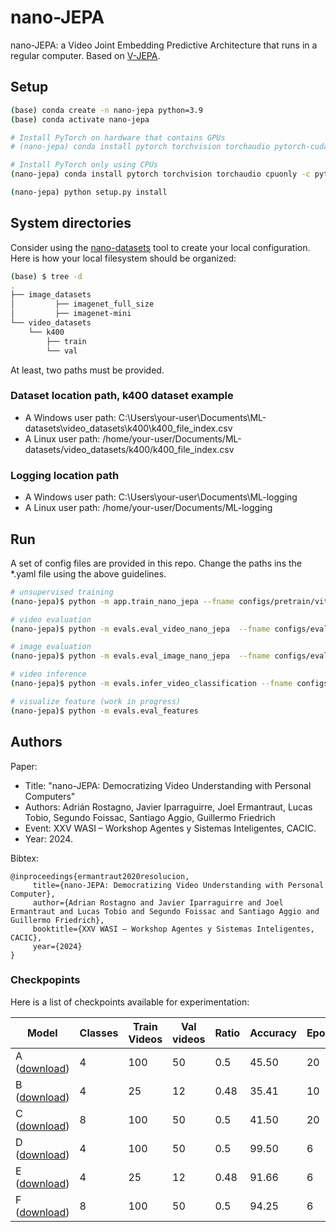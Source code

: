 # nano-JEPA

nano-JEPA: a Video Joint Embedding Predictive Architecture that runs in a regular computer. Based on [V-JEPA](https://github.com/facebookresearch/jepa).

## Setup

```bash
(base) conda create -n nano-jepa python=3.9 
(base) conda activate nano-jepa

# Install PyTorch on hardware that contains GPUs
# (nano-jepa) conda install pytorch torchvision torchaudio pytorch-cuda=12.1 -c pytorch -c nvidia

# Install PyTorch only using CPUs 
(nano-jepa) conda install pytorch torchvision torchaudio cpuonly -c pytorch

(nano-jepa) python setup.py install
```

## System directories

Consider using the [nano-datasets](https://github.com/BHI-Research/nano-datasets) tool to create your local configuration. Here is how your local filesystem
should be organized:

```bash
(base) $ tree -d
.
├── image_datasets
│         ├── imagenet_full_size
│         ├── imagenet-mini
└── video_datasets
    └── k400
        ├── train
        └── val
```

At least, two paths must be provided.

### Dataset location path, k400 dataset example

* A Windows user path: C:\Users\your-user\Documents\ML-datasets\video_datasets\k400\k400_file_index.csv
* A Linux user path: /home/your-user/Documents/ML-datasets/video_datasets/k400/k400_file_index.csv

### Logging location path

* A Windows user path: C:\Users\your-user\Documents\ML-logging
* A Linux user path: /home/your-user/Documents/ML-logging

## Run

A set of config files are provided in this repo. Change the paths ins the *.yaml file using the above guidelines.

```bash
# unsupervised training
(nano-jepa)$ python -m app.train_nano_jepa --fname configs/pretrain/vitt.yaml

# video evaluation
(nano-jepa)$ python -m evals.eval_video_nano_jepa  --fname configs/evals/vitt16_k400_16x8x3.yaml

# image evaluation
(nano-jepa)$ python -m evals.eval_image_nano_jepa  --fname configs/evals/vitt16_in1k.yaml

# video inference
(nano-jepa)$ python -m evals.infer_video_classification --fname configs/infer/infer_vitt_k400x8x3.yaml

# visualize feature (work in progress)
(nano-jepa)$ python -m evals.eval_features 
```

## Authors

Paper:

* Title: "nano-JEPA: Democratizing Video Understanding with Personal Computers"
* Authors: Adrián Rostagno, Javier Iparraguirre, Joel Ermantraut, Lucas Tobio, Segundo Foissac, Santiago Aggio, Guillermo Friedrich
* Event: XXV WASI – Workshop Agentes y Sistemas Inteligentes, CACIC.
* Year: 2024.

Bibtex:

```
@inproceedings{ermantraut2020resolucion,
     title={nano-JEPA: Democratizing Video Understanding with Personal Computer},
     author={Adrian Rostagno and Javier Iparraguirre and Joel Ermantraut and Lucas Tobio and Segundo Foissac and Santiago Aggio and Guillermo Friedrich},
     booktitle={XXV WASI – Workshop Agentes y Sistemas Inteligentes, CACIC},
     year={2024}
}
```

### Checkpopints

Here is a list of checkpoints available for experimentation:

<table><thead>
  <tr>
    <th>Model</th>
    <th>Classes</th>
    <th>Train Videos</th>
    <th>Val videos</th>
    <th>Ratio</th>
    <th>Accuracy</th>
    <th>Epochs</th>
    <th>Pre-train</th>
  </tr></thead>
<tbody>
  <tr>
    <td>A (<a href="https://drive.google.com/file/d/15447D6EZkSty0DN-NKR8xJofddPdxLk9/view?usp=sharing" target="_blank" rel="noopener noreferrer">download</a>)</td>
    <td>4</td>
    <td>100</td>
    <td>50</td>
    <td>0.5</td>
    <td>45.50</td>
    <td>20</td>
    <td rowspan="3"><a href="https://drive.google.com/file/d/146WMCv_2S62MgB7MUNaeVuX4YOzmhAXF/view?usp=sharing" target="_blank" rel="noopener noreferrer">nano-JEPA ViT-T 800 videos(download)</a></td>
  </tr>
  <tr>
    <td>B (<a href="https://drive.google.com/file/d/14ySiG4ygDifN04PHGDjBJFTqVaLMCW6o/view?usp=sharing" target="_blank" rel="noopener noreferrer">download</a>)</td>
    <td>4</td>
    <td>25</td>
    <td>12</td>
    <td>0.48</td>
    <td>35.41</td>
    <td>10</td>
  </tr>
  <tr>
    <td>C (<a href="https://drive.google.com/file/d/14wnOom9gzR9ATNXEBfLPyAyHsICqE4ep/view?usp=sharing" target="_blank" rel="noopener noreferrer">download</a>)</td>
    <td>8</td>
    <td>100</td>
    <td>50</td>
    <td>0.5</td>
    <td>41.50</td>
    <td>20</td>
  </tr>
  <tr>
    <td>D (<a href="https://drive.google.com/file/d/155lxtyI4HI-c3KaxJy-FCnq8CgkHmGCJ/view?usp=sharing" target="_blank" rel="noopener noreferrer">download</a>)</td>
    <td>4</td>
    <td>100</td>
    <td>50</td>
    <td>0.5</td>
    <td>99.50</td>
    <td>6</td>
    <td rowspan="3">V-JEPA ViT-L (<a href="https://github.com/facebookresearch/jepa" target="_blank" rel="noopener noreferrer">see V-JEPA site</a>)</td>
  </tr>
  <tr>
    <td>E (<a href="https://drive.google.com/file/d/15GoHxhB7NawX55E1hTaPJSCsj00GyPIC/view?usp=sharing" target="_blank" rel="noopener noreferrer">download</a>)</td>
    <td>4</td>
    <td>25</td>
    <td>12</td>
    <td>0.48</td>
    <td>91.66</td>
    <td>6</td>
  </tr>
  <tr>
    <td>F (<a href="https://drive.google.com/file/d/15IAmP901nkItvi2QcEqyi7ATSPdxwBcI/view?usp=sharing" target="_blank" rel="noopener noreferrer">download</a>)</td>
    <td>8</td>
    <td>100</td>
    <td>50</td>
    <td>0.5</td>
    <td>94.25</td>
    <td>6</td>
  </tr>
</tbody></table>